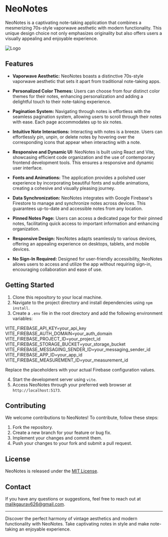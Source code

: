 # NeoNotes

NeoNotes is a captivating note-taking application that combines a mesmerizing 70s-style vaporwave aesthetic with modern functionality. This unique design choice not only emphasizes originality but also offers users a visually appealing and enjoyable experience.

![Logo](https://i.ibb.co/D5FY0W0/android-chrome-192x192.png")

## Features

- **Vaporwave Aesthetic:** NeoNotes boasts a distinctive 70s-style vaporwave aesthetic that sets it apart from traditional note-taking apps.

- **Personalized Color Themes:** Users can choose from four distinct color themes for their notes, enhancing personalization and adding a delightful touch to their note-taking experience.

- **Pagination System:** Navigating through notes is effortless with the seamless pagination system, allowing users to scroll through their notes with ease. Each page accommodates up to six notes.

- **Intuitive Note Interactions:** Interacting with notes is a breeze. Users can effortlessly pin, unpin, or delete notes by hovering over the corresponding icons that appear when interacting with a note.

- **Responsive and Dynamic UI:** NeoNotes is built using React and Vite, showcasing efficient code organization and the use of contemporary frontend development tools. This ensures a responsive and dynamic user interface.

- **Fonts and Animations:** The application provides a polished user experience by incorporating beautiful fonts and subtle animations, creating a cohesive and visually pleasing journey.

- **Data Synchronization:** NeoNotes integrates with Google Firebase's Firestore to manage and synchronize notes across devices. This guarantees up-to-date and accessible notes from any location.

- **Pinned Notes Page:** Users can access a dedicated page for their pinned notes, facilitating quick access to important information and enhancing organization.

- **Responsive Design:** NeoNotes adapts seamlessly to various devices, offering an appealing experience on desktops, tablets, and mobile devices.

- **No Sign-In Required:** Designed for user-friendly accessibility, NeoNotes allows users to access and utilize the app without requiring sign-in, encouraging collaboration and ease of use.

## Getting Started

1. Clone this repository to your local machine.
2. Navigate to the project directory and install dependencies using `npm install`.
3. Create a `.env` file in the root directory and add the following environment variables:

VITE_FIREBASE_API_KEY=your_api_key 
VITE_FIREBASE_AUTH_DOMAIN=your_auth_domain 
VITE_FIREBASE_PROJECT_ID=your_project_id 
VITE_FIREBASE_STORAGE_BUCKET=your_storage_bucket 
VITE_FIREBASE_MESSAGING_SENDER_ID=your_messaging_sender_id 
VITE_FIREBASE_APP_ID=your_app_id 
VITE_FIREBASE_MEASUREMENT_ID=your_measurement_id 


Replace the placeholders with your actual Firebase configuration values.

4. Start the development server using `vite`.
5. Access NeoNotes through your preferred web browser at `http://localhost:5173`.

## Contributing

We welcome contributions to NeoNotes! To contribute, follow these steps:

1. Fork the repository.
2. Create a new branch for your feature or bug fix.
3. Implement your changes and commit them.
4. Push your changes to your fork and submit a pull request.

## License

NeoNotes is released under the [MIT License](LICENSE).

## Contact

If you have any questions or suggestions, feel free to reach out at [malikgaurav626@gmail.com](mailto:malikgaurav626@gmail.com).

---

Discover the perfect harmony of vintage aesthetics and modern functionality with NeoNotes. Take captivating notes in style and make note-taking an enjoyable experience.
